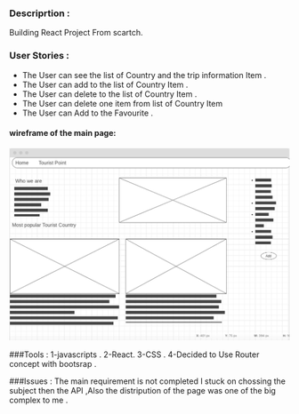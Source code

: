 ### Descriprtion :

<p> 
Building React Project From scartch. 

### User Stories :
- The User can see the list of Country and the trip information Item .
- The User can add to the list of Country Item .
- The User can delete to the list of Country Item .
- The User can delete one item from list of Country Item 
- The User can Add to the Favourite .

#### wireframe of the main page:
 
![Wireframe](wireframe.png)

###Tools :
1-javascripts .
2-React. 
3-CSS .
4-Decided to Use Router concept with bootsrap .

###Issues :
The main requirement is not completed I stuck on chossing the subject then the API ,Also the distripution of the page was one of the big complex to me .
